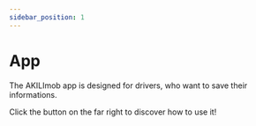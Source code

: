 ```yaml
---
sidebar_position: 1
---
```


# App

The AKILImob app is designed for drivers, who want to save their informations.

Click the button on the far right to discover how to use it!